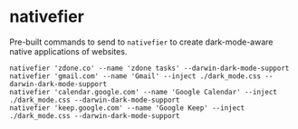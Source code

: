 # nativefier

Pre-built commands to send to `nativefier` to create dark-mode-aware native applications of websites.

```
nativefier 'zdone.co' --name 'zdone tasks' --darwin-dark-mode-support
nativefier 'gmail.com' --name 'Gmail' --inject ./dark_mode.css --darwin-dark-mode-support
nativefier 'calendar.google.com' --name 'Google Calendar' --inject ./dark_mode.css --darwin-dark-mode-support
nativefier 'keep.google.com' --name 'Google Keep' --inject ./dark_mode.css --darwin-dark-mode-support
```
